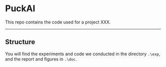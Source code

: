 # PuckAI

This repo contains the code used for a project XXX.

---

## Structure

You will find the experiments and code we conducted in the directory `.\exp`, and the report and figures in `.\doc`.
